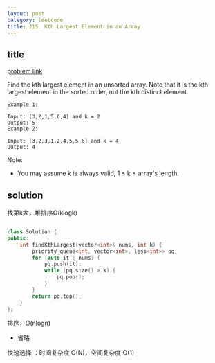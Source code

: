 ```yaml
---
layout: post
category: leetcode
title: 215. Kth Largest Element in an Array
---
```


## title
[problem link](https://leetcode.com/problems/kth-largest-element-in-an-array/description/)

Find the kth largest element in an unsorted array. Note that it is the kth largest element in the sorted order, not the kth distinct element.
	
	Example 1:
	
	Input: [3,2,1,5,6,4] and k = 2
	Output: 5
	Example 2:
	
	Input: [3,2,3,1,2,4,5,5,6] and k = 4
	Output: 4

Note: 

- You may assume k is always valid, 1 ≤ k ≤ array's length.

## solution
找第k大，堆排序O(klogk)

```c++

class Solution {
public:
	int findKthLargest(vector<int>& nums, int k) {
		priority_queue<int, vector<int>, less<int>> pq;
		for (auto it : nums) {
			pq.push(it);
			while (pq.size() > k) {
				pq.pop();
			}
		}
		return pq.top();
	}
};
```

排序，O(nlogn)

- 省略

快速选择 ：时间复杂度 O(N)，空间复杂度 O(1)

